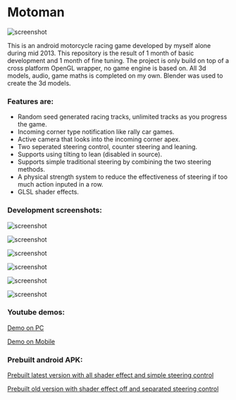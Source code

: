 # Motoman
![screenshot](https://raw.githubusercontent.com/mammalwong/motoman/master/screenshots/425276_10201474466443234_450159264_n.jpg)

This is an android motorcycle racing game developed by myself alone during mid 2013.
This repository is the result of 1 month of basic development and 1 month of fine tuning.
The project is only build on top of a cross platform OpenGL wrapper, no game engine is based on.
All 3d models, audio, game maths is completed on my own.
Blender was used to create the 3d models.

### Features are:
- Random seed generated racing tracks, unlimited tracks as you progress the game.
- Incoming corner type notification like rally car games.
- Active camera that looks into the incoming corner apex.
- Two seperated steering control, counter steering and leaning.
- Supports using tilting to lean (disabled in source).
- Supports simple traditional steering by combining the two steering methods.
- A physical strength system to reduce the effectiveness of steering if too much action inputed in a row.
- GLSL shader effects.

### Development screenshots:
![screenshot](https://raw.githubusercontent.com/mammalwong/motoman/master/screenshots/603757_10201266638567667_1167871821_n.jpg)

![screenshot](https://raw.githubusercontent.com/mammalwong/motoman/master/screenshots/538038_10201266638527666_537886606_n.jpg)

![screenshot](https://raw.githubusercontent.com/mammalwong/motoman/master/screenshots/37046_10201266638487665_36700105_n.jpg)

![screenshot](https://raw.githubusercontent.com/mammalwong/motoman/master/screenshots/913734_10201266638447664_1988336069_o.jpg)

![screenshot](https://raw.githubusercontent.com/mammalwong/motoman/master/screenshots/37046_10201266638487665_36700105_n.jpg)

![screenshot](https://raw.githubusercontent.com/mammalwong/motoman/master/screenshots/936192_10201317985131299_43361273_n.jpg)

### Youtube demos:
[Demo on PC](https://www.youtube.com/watch?v=eoEkVXiIgFU)

[Demo on Mobile](https://www.youtube.com/watch?v=AR22-CrtBdw)

### Prebuilt android APK:
[Prebuilt latest version with all shader effect and simple steering control](https://github.com/mammalwong/motoman/blob/master/motoman-android/bin/motoman-android.apk)

[Prebuilt old version with shader effect off and separated steering control](https://github.com/mammalwong/motoman/blob/master/motoman-android/motoman-android.apk)
